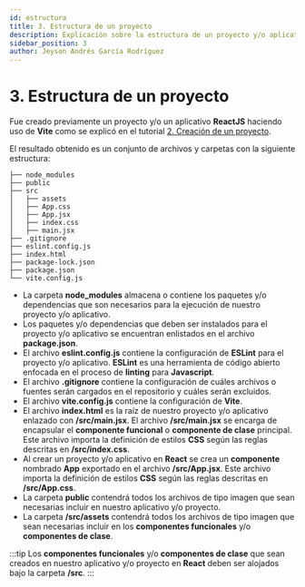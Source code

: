 ```yaml
---
id: estructura
title: 3. Estructura de un proyecto
description: Explicación sobre la estructura de un proyecto y/o aplicativo ReactJS haciendo uso de Vite
sidebar_position: 3
author: Jeyson Andrés García Rodríguez
---
```


# 3. Estructura de un proyecto

Fue creado previamente un proyecto y/o un aplicativo **ReactJS** haciendo uso de **Vite** como se explicó en el tutorial [2. Creación de un proyecto](./crear).

El resultado obtenido es un conjunto de archivos y carpetas con la siguiente estructura:

```
├── node_modules
├── public
├── src
│   ├── assets
│   ├── App.css
│   ├── App.jsx
│   ├── index.css
│   ├── main.jsx
├── .gitignore
├── eslint.config.js
├── index.html
├── package-lock.json
├── package.json
└── vite.config.js
```

- La carpeta **node_modules** almacena o contiene los paquetes y/o dependencias que son necesarios para la ejecución de nuestro proyecto y/o aplicativo. 
- Los paquetes y/o dependencias que deben ser instalados para el proyecto y/o aplicativo se encuentran enlistados en el archivo **package.json**. 
- El archivo **eslint.config.js** contiene la configuración de **ESLint** para el proyecto y/o aplicativo. **ESLint** es una herramienta de código abierto enfocada en el proceso de **linting** para **Javascript**.
- El archivo **.gitignore** contiene la configuración de cuáles archivos o fuentes serán cargados en el repositorio y cuáles serán excluidos. 
- El archivo **vite.config.js** contiene la configuración de **Vite**. 
- El archivo **index.html** es la raíz de nuestro proyecto y/o aplicativo enlazado con **/src/main.jsx**. El archivo **/src/main.jsx** se encarga de encapsular el **componente funcional** o **componente de clase** principal. Este archivo importa la definición de estilos **CSS** según las reglas descritas en **/src/index.css**. 
- Al crear un proyecto y/o aplicativo en **React** se crea un **componente** nombrado **App** exportado en el archivo **/src/App.jsx**. Este archivo importa la definición de estilos **CSS** según las reglas descritas en **/src/App.css**. 
- La carpeta **public** contendrá todos los archivos de tipo imagen que sean necesarias incluir en nuestro aplicativo y/o proyecto. 
- La carpeta **/src/assets** contendrá todos los archivos de tipo imagen que sean necesarias incluir en los **componentes funcionales** y/o **componentes de clase**.

:::tip
Los **componentes funcionales** y/o **componentes de clase** que sean creados en nuestro aplicativo y/o proyecto en **React** deben ser alojados bajo la carpeta **/src**. 
:::
